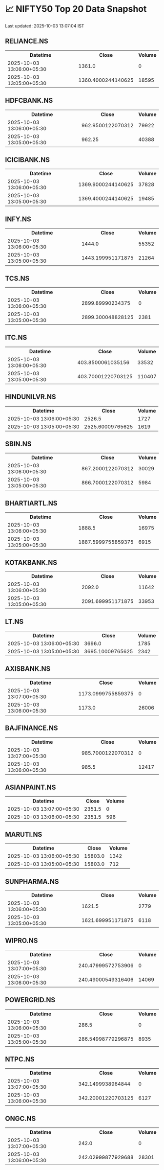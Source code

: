 # 📈 NIFTY50 Top 20 Data Snapshot

Last updated: 2025-10-03 13:07:04 IST

## RELIANCE.NS

<table>
  <tr><th>Datetime</th><th>Close</th><th>Volume</th></tr>
  <tr><td>2025-10-03 13:06:00+05:30</td><td>1361.0</td><td>0</td></tr>
  <tr><td>2025-10-03 13:05:00+05:30</td><td>1360.4000244140625</td><td>18595</td></tr>
</table>

## HDFCBANK.NS

<table>
  <tr><th>Datetime</th><th>Close</th><th>Volume</th></tr>
  <tr><td>2025-10-03 13:06:00+05:30</td><td>962.9500122070312</td><td>79922</td></tr>
  <tr><td>2025-10-03 13:05:00+05:30</td><td>962.25</td><td>40388</td></tr>
</table>

## ICICIBANK.NS

<table>
  <tr><th>Datetime</th><th>Close</th><th>Volume</th></tr>
  <tr><td>2025-10-03 13:06:00+05:30</td><td>1369.9000244140625</td><td>37828</td></tr>
  <tr><td>2025-10-03 13:05:00+05:30</td><td>1369.4000244140625</td><td>19485</td></tr>
</table>

## INFY.NS

<table>
  <tr><th>Datetime</th><th>Close</th><th>Volume</th></tr>
  <tr><td>2025-10-03 13:06:00+05:30</td><td>1444.0</td><td>55352</td></tr>
  <tr><td>2025-10-03 13:05:00+05:30</td><td>1443.199951171875</td><td>21264</td></tr>
</table>

## TCS.NS

<table>
  <tr><th>Datetime</th><th>Close</th><th>Volume</th></tr>
  <tr><td>2025-10-03 13:06:00+05:30</td><td>2899.89990234375</td><td>0</td></tr>
  <tr><td>2025-10-03 13:05:00+05:30</td><td>2899.300048828125</td><td>2381</td></tr>
</table>

## ITC.NS

<table>
  <tr><th>Datetime</th><th>Close</th><th>Volume</th></tr>
  <tr><td>2025-10-03 13:06:00+05:30</td><td>403.8500061035156</td><td>33532</td></tr>
  <tr><td>2025-10-03 13:05:00+05:30</td><td>403.70001220703125</td><td>110407</td></tr>
</table>

## HINDUNILVR.NS

<table>
  <tr><th>Datetime</th><th>Close</th><th>Volume</th></tr>
  <tr><td>2025-10-03 13:06:00+05:30</td><td>2526.5</td><td>1727</td></tr>
  <tr><td>2025-10-03 13:05:00+05:30</td><td>2525.60009765625</td><td>1619</td></tr>
</table>

## SBIN.NS

<table>
  <tr><th>Datetime</th><th>Close</th><th>Volume</th></tr>
  <tr><td>2025-10-03 13:06:00+05:30</td><td>867.2000122070312</td><td>30029</td></tr>
  <tr><td>2025-10-03 13:05:00+05:30</td><td>866.7000122070312</td><td>5984</td></tr>
</table>

## BHARTIARTL.NS

<table>
  <tr><th>Datetime</th><th>Close</th><th>Volume</th></tr>
  <tr><td>2025-10-03 13:06:00+05:30</td><td>1888.5</td><td>16975</td></tr>
  <tr><td>2025-10-03 13:05:00+05:30</td><td>1887.5999755859375</td><td>6915</td></tr>
</table>

## KOTAKBANK.NS

<table>
  <tr><th>Datetime</th><th>Close</th><th>Volume</th></tr>
  <tr><td>2025-10-03 13:06:00+05:30</td><td>2092.0</td><td>11642</td></tr>
  <tr><td>2025-10-03 13:05:00+05:30</td><td>2091.699951171875</td><td>33953</td></tr>
</table>

## LT.NS

<table>
  <tr><th>Datetime</th><th>Close</th><th>Volume</th></tr>
  <tr><td>2025-10-03 13:06:00+05:30</td><td>3696.0</td><td>1785</td></tr>
  <tr><td>2025-10-03 13:05:00+05:30</td><td>3695.10009765625</td><td>2342</td></tr>
</table>

## AXISBANK.NS

<table>
  <tr><th>Datetime</th><th>Close</th><th>Volume</th></tr>
  <tr><td>2025-10-03 13:07:00+05:30</td><td>1173.0999755859375</td><td>0</td></tr>
  <tr><td>2025-10-03 13:06:00+05:30</td><td>1173.0</td><td>26006</td></tr>
</table>

## BAJFINANCE.NS

<table>
  <tr><th>Datetime</th><th>Close</th><th>Volume</th></tr>
  <tr><td>2025-10-03 13:07:00+05:30</td><td>985.7000122070312</td><td>0</td></tr>
  <tr><td>2025-10-03 13:06:00+05:30</td><td>985.5</td><td>12417</td></tr>
</table>

## ASIANPAINT.NS

<table>
  <tr><th>Datetime</th><th>Close</th><th>Volume</th></tr>
  <tr><td>2025-10-03 13:07:00+05:30</td><td>2351.5</td><td>0</td></tr>
  <tr><td>2025-10-03 13:06:00+05:30</td><td>2351.5</td><td>596</td></tr>
</table>

## MARUTI.NS

<table>
  <tr><th>Datetime</th><th>Close</th><th>Volume</th></tr>
  <tr><td>2025-10-03 13:06:00+05:30</td><td>15803.0</td><td>1342</td></tr>
  <tr><td>2025-10-03 13:05:00+05:30</td><td>15803.0</td><td>712</td></tr>
</table>

## SUNPHARMA.NS

<table>
  <tr><th>Datetime</th><th>Close</th><th>Volume</th></tr>
  <tr><td>2025-10-03 13:06:00+05:30</td><td>1621.5</td><td>2779</td></tr>
  <tr><td>2025-10-03 13:05:00+05:30</td><td>1621.699951171875</td><td>6118</td></tr>
</table>

## WIPRO.NS

<table>
  <tr><th>Datetime</th><th>Close</th><th>Volume</th></tr>
  <tr><td>2025-10-03 13:07:00+05:30</td><td>240.47999572753906</td><td>0</td></tr>
  <tr><td>2025-10-03 13:06:00+05:30</td><td>240.49000549316406</td><td>14069</td></tr>
</table>

## POWERGRID.NS

<table>
  <tr><th>Datetime</th><th>Close</th><th>Volume</th></tr>
  <tr><td>2025-10-03 13:06:00+05:30</td><td>286.5</td><td>0</td></tr>
  <tr><td>2025-10-03 13:05:00+05:30</td><td>286.54998779296875</td><td>8935</td></tr>
</table>

## NTPC.NS

<table>
  <tr><th>Datetime</th><th>Close</th><th>Volume</th></tr>
  <tr><td>2025-10-03 13:07:00+05:30</td><td>342.1499938964844</td><td>0</td></tr>
  <tr><td>2025-10-03 13:06:00+05:30</td><td>342.20001220703125</td><td>6127</td></tr>
</table>

## ONGC.NS

<table>
  <tr><th>Datetime</th><th>Close</th><th>Volume</th></tr>
  <tr><td>2025-10-03 13:07:00+05:30</td><td>242.0</td><td>0</td></tr>
  <tr><td>2025-10-03 13:06:00+05:30</td><td>242.02999877929688</td><td>28301</td></tr>
</table>

